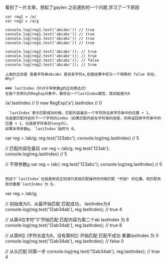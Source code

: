 看到了一片文章，想起了gaylen 之前遇到的一个问题,学习了一下原因

```
var reg1 = /a/
var reg2 = /a/g

console.log(reg1.test('abcabc')) // true
console.log(reg1.test('abcabc')) // true
console.log(reg1.test('abcabc')) // true
console.log(reg1.test('abcabc')) // true

console.log(reg2.test('abcabc')); // true
console.log(reg2.test('abcabc')); // true
console.log(reg2.test('abcabc')); // false
console.log(reg2.test('abcabc')); // true

上面的正则是 查看字符串abcabc 是否有字符a,但是结果中却又一个特殊的 false 存在，Why?

### lastIndex（针对于带参数g的正则表达式）
在每个实例化的RegExp对象中，都存在一个lastIndex属性，其初始值为0
```
/a/.lastIndex // 0
new RegExp('a').lastIndex // 0
```
 `lastIndex`表示匹配成功时候，匹配内容最后一个字符所在原字符串中的位置 + 1，
也就是匹配内容的下一个字符的index（如果匹配内容在字符串的结尾，同样返回原字符串中的位置 + 1，也就是字符串的length）。
如果未带参数g，`lastIndex`始终为 0。

```
var reg = /ab/g;
reg.test('123abc');
console.log(reg.lastIndex) // 5

// 匹配内容在最后
var reg = /ab/g;
reg.test('123ab');
console.log(reg.lastIndex) // 5

// 不带参数g
var reg = /ab/;
reg.test('123abc');
console.log(reg.lastIndex) // 0
```

而这个`lastIndex`也就是用该正则进行其他匹配操作的时候匹配 *开始* 的位置。而匹配失败时重置`lastIndex`为 0。

```
var reg = /ab/g;

// 初始值为0，从最开始匹配  匹配成功， lastIndex为4
console.log(reg.test('12ab34ab'), reg.lastIndex); // true 4

// 从第4位字符"3"开始匹配 匹配内容为第二个ab  lastIndex 为 8
console.log(reg.test('12ab34ab'), reg.lastIndex); // true 8

// 从第8位 (字符长度为8，没有第8位) 开始匹配 匹配不成功 重置lastIndex 为 0
console.log(reg.test('12ab34ab'), reg.lastIndex); // false 0

// 从头匹配 同第一步
console.log(reg.test('12ab34ab'), reg.lastIndex); // true 4

```

